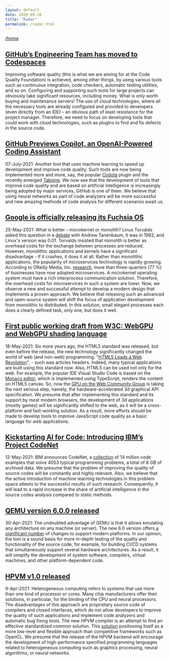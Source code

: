 ```yaml
---
layout: default
date: 2020-09-28
title: "Radar"
permalink: /radar.html
---
```


[/home](/)

## [GitHub’s Engineering Team has moved to Codespaces](https://github.blog/2021-08-11-githubs-engineering-team-moved-codespaces/)
Improving software quality (this is what we are aiming for at the Code Quality Foundation) is achieved, among other things, by using various tools such as continuous integration, code checkers, automatic testing utilities, and so on. Configuring and supporting such tools for large projects can obviously take significant resources, including money. What is only worth buying and maintenance servers! The use of cloud technologies, where all the necessary tools are already configured and provided to developers (even directly from an IDE) - an obvious path of least resistance for the project manager. Therefore, we need to focus on developing tools that could work with cloud technologies, such as plugins to find and fix defects in the source code.

## [GitHub Previews Copilot, an OpenAI-Powered Coding Assistant](https://www.infoq.com/news/2021/07/github-copilot-pair-programmming/)
07-July-2021: Another tool that uses machine learning to speed up development and improve code quality. Such tools are now being implemented more and more, say, the popular [Codota](https://plugins.jetbrains.com/plugin/7638-codota-ai-autocomplete-for-java-and-javascript) plugin and the recently emerged [Tabnine](https://plugins.jetbrains.com/plugin/12798-tabnine-ai-code-completion-js-java-python-ts-rust-go-php--more). We now see that the development of tools that improve code quality and are based on artificial intelligence is increasingly being adopted by major services, GitHub is one of them. We believe that using neural networks as part of code analyzers will be more successful and new amazing methods of code analysis for different scenarios await us.

## [Google is officially releasing its Fuchsia OS](https://9to5google.com/2021/05/25/google-releases-fuchsia-os-nest-hub/)
25-May-2021: What is better - microkernel or monolith? Linus Torvalds asked this question in a [debate](https://en.wikipedia.org/wiki/Tanenbaum%E2%80%93Torvalds_debate) with Andrew Tanenbaum, it was in 1992, and Linux's version was 0.01. Torvalds insisted that monolith is better as overhead costs for the exchange between processes are reduced. However, monolithic applications and kernels have a significant disadvantage - if it crashes, it does it at all. Rather than monolithic applications, the popularity of microservices technology is rapidly growing. According to OReilly Media, Inc. [research](https://www.oreilly.com/radar/microservices-adoption-in-2020), more than three-quarters (77 %) of businesses have now adopted microservices. A microkernel operating system must have a rich interprocess communication solution. Therefore, the overhead costs for microservices in such a system are lower. Now, we observe a new and successful attempt to develop a modern design that implements a proven approach. We believe that releasing such an advanced and open-source system will shift the focus of application development from monolithic to distributed. In this solution, small elegant processes each does a clearly defined task, only one, but does it well.


## [First public working draft from W3C: WebGPU and WebGPU shading language](https://www.w3.org/blog/news/archives/9059)
18-May-2021:
Six more years ago, the HTML5 standard was released, but even before the release, the new technology significantly changed the world of web (and non-web) programming. "[HTML5 Leads a Web Revolution](https://dl.acm.org/doi/pdf/10.1145/2209249.2209256)", - such was articles headers. Indeed, many typical applications are built using this standard now. Also, HTML5 can be used not only for the web. For example, the popular IDE Visual Studio Code is based on the [Monaco editor](https://microsoft.github.io/monaco-editor/), which is implemented using TypeScript, renders the content on HTML5 canvas. So, now the [GPU on the Web Community Group](https://www.w3.org/community/gpu/) is taking the next serious step, namely,  the hardware-accelerated 3d graphical API specification. We presume that after implementing this standard and its support by most modern browsers, the development of 3d applications (mostly games) will be significantly shifted to the web, as it will be a cross-platform and fast-working solution. As a result, more efforts should be made to develop tools to improve JavaScript code quality as a basic language for web applications.

## [Kickstarting AI for Code: Introducing IBM’s Project CodeNet](https://research.ibm.com/blog/codenet-ai-for-code)

12-May-2021:
IBM announces CodeNet, a [collection](https://developer.ibm.com/technologies/artificial-intelligence/data/project-codenet/)
of 14 million code examples that solve 4053 typical programming problems, a total of 8 GB of archived data.
We presume that the problem of improving the quality of source codes will be constantly and highly relevant.
Also, we believe that the active introduction of machine learning technologies in this problem space attests to the successful results of such research.
Consequently, it will lead to a rapid increase in the share of artificial intelligence in the source codes analysis compared to static methods.

## [QEMU version 6.0.0 released](https://www.qemu.org/2021/04/30/qemu-6-0-0/)

30-Apr-2021:
The undoubted advantage of QEMU is that it allows emulating any architecture on any machine (or server). The new 6.0 version offers [a significant number](https://wiki.qemu.org/ChangeLog/6.0) 
of changes to support modern platforms.
In our opinion, the tool is a sound basis for more in-depth testing of the quality and functionality of the source code,
for example, for building CI/CD systems that simultaneously support several hardware architectures.
As a result, it will simplify the development of system software, compilers, virtual machines, and other platform-dependent code.


## [HPVM v1.0 released](https://lists.llvm.org/pipermail/llvm-dev/2021-April/149693.html)

9-Apr-2021: 
Heterogeneous computing refers to systems that use more than one kind of processor or cores.
Many chip manufacturers offer their solutions, in particular, for the binding of the CPU and neural processors.
The disadvantages of this approach are proprietary source code of compilers and closed interfaces,
which do not allow developers to improve the quality of such applications and implement code analyzers and automatic bug fixing tools. 
The new HPVM compiler is an attempt to find an effective standardized common solution. 
This [solution](https://publish.illinois.edu/hpvm-project/) positioning itself as a more low-level and flexible approach than competitive frameworks such as OpenCL.
We presume that the release of the HPVM backend will encourage the development of high-performance specified programming languages related to heterogeneous computing such as graphics processing, neural algorithms, or neural networks.
